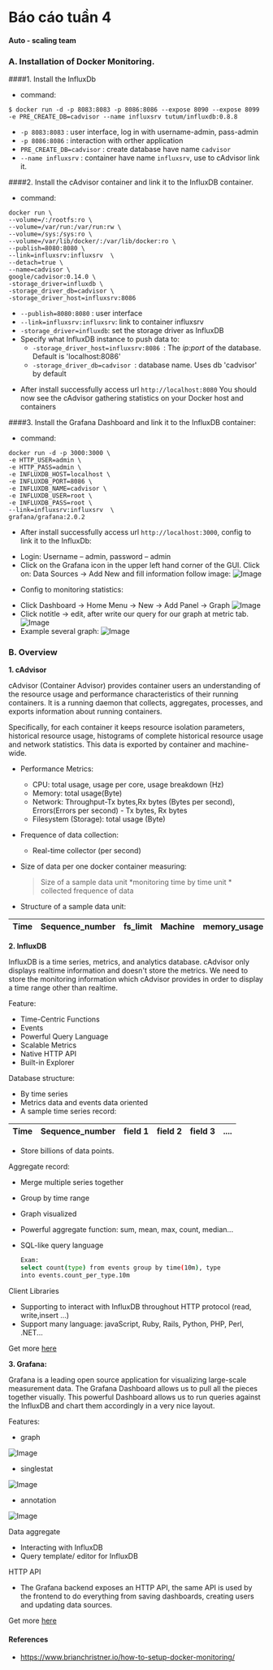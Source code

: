 # Báo cáo tuần 4
#### Auto - scaling team

### A. Installation of Docker Monitoring.
####1. Install the InfluxDb
- command:
```
$ docker run -d -p 8083:8083 -p 8086:8086 --expose 8090 --expose 8099 -e PRE_CREATE_DB=cadvisor --name influxsrv tutum/influxdb:0.8.8
```

+ `-p 8083:8083` : user interface, log in with username-admin, pass-admin
+ `-p 8086:8086` : interaction with orther application
+ `PRE_CREATE_DB=cadvisor` : create database have name `cadvisor`
+ `--name influxsrv` : container have name `influxsrv`, use to cAdvisor link it.
	
####2. Install the cAdvisor container and link it to the InfluxDB container.
- command:
```
docker run \
--volume=/:/rootfs:ro \
--volume=/var/run:/var/run:rw \
--volume=/sys:/sys:ro \
--volume=/var/lib/docker/:/var/lib/docker:ro \
--publish=8080:8080 \
--link=influxsrv:influxsrv  \
--detach=true \
--name=cadvisor \
google/cadvisor:0.14.0 \
-storage_driver=influxdb \
-storage_driver_db=cadvisor \
-storage_driver_host=influxsrv:8086 
```

+ `--publish=8080:8080` : user interface
+ `--link=influxsrv:influxsrv`: link to container influxsrv
+ `-storage_driver=influxdb`: set the storage driver as InfluxDB
+ Specify what InfluxDB instance to push data to:
	* `-storage_driver_host=influxsrv:8086 `: The *ip:port* of the database. Default is 'localhost:8086'
	* `-storage_driver_db=cadvisor `: database name. Uses db 'cadvisor' by default

- After install successfully access url `http://localhost:8080` You should now see the cAdvisor gathering statistics on your Docker host and containers

####3. Install the Grafana Dashboard and link it to the InfluxDB container:
- command:
```
docker run -d -p 3000:3000 \
-e HTTP_USER=admin \
-e HTTP_PASS=admin \
-e INFLUXDB_HOST=localhost \
-e INFLUXDB_PORT=8086 \
-e INFLUXDB_NAME=cadvisor \
-e INFLUXDB_USER=root \
-e INFLUXDB_PASS=root \
--link=influxsrv:influxsrv  \
grafana/grafana:2.0.2
```

- After install successfully access url `http://localhost:3000`, config to link it to the InfluxDb:
+ Login: Username – admin, password – admin
+ Click on the Grafana icon in the upper left hand corner of the GUI. Click on: Data Sources → Add New and fill information follow image:
![Image](https://github.com/tranhuucuong91/autoscaling/blob/master/docs/learning-by-doing/week04-docker-monitoring/images/img01.png)

- Config to monitoring statistics: 
+ Click Dashboard → Home Menu →  New →  Add Panel →  Graph
![Image](https://github.com/tranhuucuong91/autoscaling/blob/master/docs/learning-by-doing/week04-docker-monitoring/images/img02.png)
+ Click notitle → edit, after write our query for our graph at metric tab.
![Image](https://github.com/tranhuucuong91/autoscaling/blob/master/docs/learning-by-doing/week04-docker-monitoring/images/img03.png)
+ Example several graph:
![Image](https://github.com/tranhuucuong91/autoscaling/blob/master/docs/learning-by-doing/week04-docker-monitoring/images/img04.png)

### B. Overview

**1. cAdvisor**

cAdvisor (Container Advisor) provides container users an understanding of the resource usage and performance characteristics of their running containers. It is a running daemon that collects, aggregates, processes, and exports information about running containers.

Specifically, for each container it keeps resource isolation parameters, historical resource usage, histograms of complete historical resource usage and network statistics. This data is exported by container and machine-wide.
- Performance Metrics:
    + CPU: total usage, usage per core, usage breakdown (Hz)
    + Memory: total usage(Byte)
    + Network: Throughput-Tx bytes,Rx bytes (Bytes per second), Errors(Errors per second) - Tx bytes, Rx bytes
    + Filesystem (Storage): total usage (Byte)
- Frequence of data collection: 
    + Real-time collector (per second)
- Size of data per one docker container measuring:

    >Size of a sample data unit *monitoring time by time unit * collected frequence of data 

+ Structure of a sample data unit:  

Time|Sequence_number|fs_limit|Machine|memory_usage|container_name|cpu_cumulative_usage|memory_working_set|rx_bytes|tx_errors|tx_bytes|fs_device|rx_errors|fs_usage
--|--|--|--|--|--|--|--|--|--|--|--|--|--|

**2. InfluxDB**

InfluxDB is a time series, metrics, and analytics database. cAdvisor only displays realtime information and doesn't store the metrics. We need to store the monitoring information which cAdvisor provides in order to display a time range other than realtime.

Feature:
- Time-Centric Functions
- Events
- Powerful Query Language
- Scalable Metrics
- Native HTTP API
- Built-in Explorer

Database structure:

+ By time series
+ Metrics data and events data oriented   
+ A sample time series record:

Time|Sequence_number|field 1|field 2|field 3|....
---|---|---|---|---|---

+ Store billions of data points.

Aggregate record:
+ Merge multiple series together 
+ Group by time range
+ Graph visualized 
+ Powerful aggregate function: sum, mean, max, count, median...
+ SQL-like query language

    ```sh
    Exam:
    select count(type) from events group by time(10m), type
    into events.count_per_type.10m
    ```
Client Libraries
 + Supporting to interact with InfluxDB throughout HTTP protocol (read, write,insert ...)
 + Support many language: javaScript, Ruby, Rails, Python, PHP, Perl, .NET...

Get more [here](https://influxdb.com/)

**3. Grafana:**

Grafana is a leading open source application for visualizing large-scale measurement data. The Grafana Dashboard allows us to pull all the pieces together visually. This powerful Dashboard allows us to run queries against the InfluxDB and chart them accordingly in a very nice layout.

Features:
+ graph

![Image](https://github.com/tranhuucuong91/autoscaling/blob/master/docs/learning-by-doing/week04-docker-monitoring/images/12.png)
+ singlestat
    
![Image](https://github.com/tranhuucuong91/autoscaling/blob/master/docs/learning-by-doing/week04-docker-monitoring/images/13.png)
+ annotation

![Image](https://github.com/tranhuucuong91/autoscaling/blob/master/docs/learning-by-doing/week04-docker-monitoring/images/14.png)

Data aggregate
+ Interacting with InfluxDB
+ Query template/ editor for InfluxDB

HTTP API
+ The Grafana backend exposes an HTTP API, the same API is used by the frontend to do everything from saving dashboards, creating users and updating data sources.

Get more [here](http://docs.grafana.org/)

#### References
- https://www.brianchristner.io/how-to-setup-docker-monitoring/
